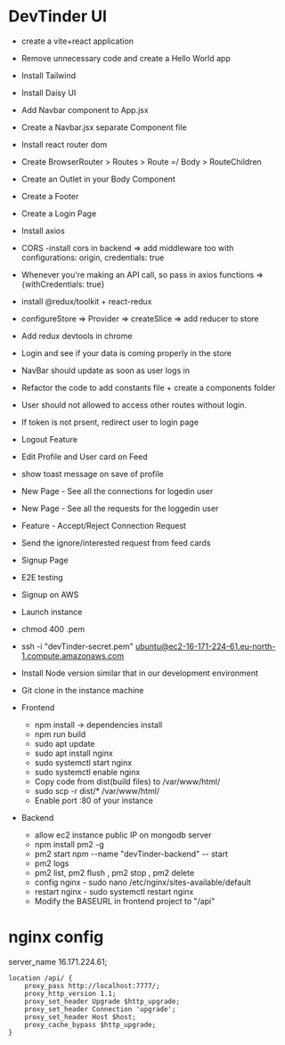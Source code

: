 # DevTinder UI

- create a vite+react application
- Remove unnecessary code and create a Hello World app
- Install Tailwind
- Install Daisy UI
- Add Navbar component to App.jsx
- Create a Navbar.jsx separate Component file
- Install react router dom
- Create BrowserRouter > Routes > Route =/ Body > RouteChildren
- Create an Outlet in your Body Component
- Create a Footer

- Create a Login Page
- Install axios
- CORS -install cors in backend => add middleware too with configurations: origin, credentials: true
- Whenever you're making an API call, so pass in axios functions => {withCredentials: true}
- install @redux/toolkit + react-redux
- configureStore => Provider => createSlice => add reducer to store
- Add redux devtools in chrome
- Login and see if your data is coming properly in the store
- NavBar should update as soon as user logs in
- Refactor the code to add constants file + create a components folder

- User should not allowed to access other routes without login.
- If token is not prsent, redirect user to login page
- Logout Feature
- Edit Profile and User card on Feed
- show toast message on save of profile

- New Page - See all the connections for logedin user
- New Page - See all the requests for the loggedin user
- Feature - Accept/Reject Connection Request
- Send the ignore/interested request from feed cards
- Signup Page
- E2E testing

- Signup on AWS
- Launch instance
- chmod 400 <secret>.pem
- ssh -i "devTinder-secret.pem" ubuntu@ec2-16-171-224-61.eu-north-1.compute.amazonaws.com
- Install Node version similar that in our development environment
- Git clone in the instance machine
- Frontend
   - npm install -> dependencies install
   - npm run build
   - sudo apt update
   - sudo apt install nginx
   - sudo systemctl start nginx
   - sudo systemctl enable nginx
   - Copy code from dist(build files) to /var/www/html/
   - sudo scp -r dist/* /var/www/html/
   - Enable port :80 of your instance
- Backend
   - allow ec2 instance public IP on mongodb server
   - npm install pm2 -g
   - pm2 start npm --name "devTinder-backend" -- start
   - pm2 logs
   - pm2 list, pm2 flush <name>, pm2 stop <name>, pm2 delete <name>
   - config nginx - sudo nano /etc/nginx/sites-available/default
   - restart nginx - sudo systemctl restart nginx
   - Modify the BASEURL in frontend project to "/api"


# nginx config

server_name 16.171.224.61;

    location /api/ {
        proxy_pass http://localhost:7777/;
        proxy_http_version 1.1;
        proxy_set_header Upgrade $http_upgrade;
        proxy_set_header Connection 'upgrade';
        proxy_set_header Host $host;
        proxy_cache_bypass $http_upgrade;
    }

